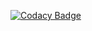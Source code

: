 [![Codacy Badge](https://app.codacy.com/project/badge/Grade/92bf8654782b4beca2e5cd40b0a1055f)](https://app.codacy.com/gh/santiagomouton/tesis-code-analisys/dashboard?utm_source=gh&utm_medium=referral&utm_content=&utm_campaign=Badge_grade)